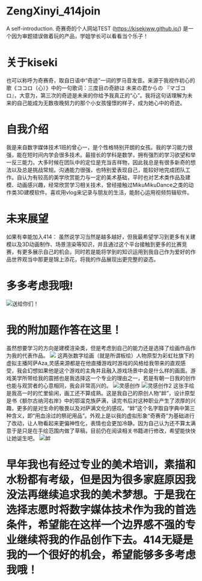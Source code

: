 # ZengXinyi_414join
A self-introduction.
奇赛奇的个人网站TEST  (https://kisekiww.github.io/)
是一个因为审题错误做着玩的产品，学姐学长可以看看当个乐子！

# 关于kiseki
也可以称呼为奇赛奇，取自日语中“奇迹”一词的罗马音发音。来源于我视作初心的歌《ココロ（心）》中的一句歌词：三度目の奇跡は 未来の君からの 『マゴコロ』，大意为，第三次的奇迹是未来的你给予我真正的“心”。我将这句话理解为未来的自己能成为无数夜晚努力的那个小女孩憧憬的样子，成为她心中的奇迹。

# 自我介绍
我是来自数字媒体技术1班的曾心一，是个性格特别开朗的女孩。我的学习能力很强，能在短时间内学会很多技术。最擅长的学科是数学，拥有强烈的学习欲望和举一反三能力。大多时候在团队中的定位是充当吉祥物，因此我总是有很多新奇的想法以及总是挑战常规。沟通能力很强，也特别爱表现自己，能较好地完成团队工作。自认为有较高的美学欣赏能力与一定的美术基础，平时也对艺术类作品及建模、动画感兴趣，经常欣赏学习相关技术，曾经接触过MikuMikuDance之类的动作类3D建模软件。喜欢用vlog来记录与朋友的生活，能耐心运用视频剪辑软件。

# 未来展望
如果有幸能加入414：
虽然说学习当然是越多越好，但我最希望学习到更多有关建模以及3D动画制作、场景渲染等知识，并且通过这个平台接触到更多的比赛竞赛，有更多展示自己的机会。同时若是能将学到的知识运用到我自己作为爱好的作品世界观当中那更是锦上添花，将我的作品展现出更完整的姿态。

# 多多考虑我哦!
![送给你们！](https://github.com/Kisekiww/ZengXinyi_414join/blob/main/%E5%BE%AE%E4%BF%A1%E5%9B%BE%E7%89%87_20231004190537.jpg?raw=true)

# 我的附加题作答在这里！
虽然想要学习的方向是建模渲染类，但是考虑到自己的能力还是选择了绘画作品作为我的代表作品。
![ ](https://github.com/Kisekiww/ZengXinyi_414join/blob/main/QQ%E5%9B%BE%E7%89%8720231006152534.jpg?raw=true)
这两张数字绘画（就是所谓板绘）人物原型为彩虹社旗下的虚拟主播阿萨Aza,灵感来源都是在他直播游戏时游戏的风格给我带来的直观感受，我会幻想如果他是这个游戏的主角并且融入游戏场景中会是什么样的画面。游戏美学所带给我的震撼也是我选择这一个专业的理由之一，若是有朝一日我的创作也能与观赏者的心意相同，我会非常高兴的。
![灵感创作](https://github.com/Kisekiww/ZengXinyi_414join/blob/main/QQ%E5%9B%BE%E7%89%8720231006150347.jpg?raw=true)
![灵感创作2](https://github.com/Kisekiww/ZengXinyi_414join/blob/main/QQ%E5%9B%BE%E7%89%8720231006150325.jpg?raw=true)
这张手绘是我高一时的忙里偷闲，画工还不算成熟。这是我自己的原创人物“衅”，设计原型是书《额尔古纳河右岸》中的鄂温克族萨满，读完书后对这种职业产生了浓厚的兴趣，更多的是对生命的敬畏以及对萨满文化的感叹。“衅”这个名字取自字典中第三种含义，即“用血涂过的祭祀用品”。外观上是以我的虚拟形象“奇赛奇”为基础进行了改动，让人物看起来更偏神性化，表情也会更加冷静。因为自己认为还不算太满意于是只是在手绘范围内做了草稿，目前仍在阅读相关书籍进行修改，希望能快快让她诞生吧。
![衅](https://github.com/Kisekiww/ZengXinyi_414join/blob/main/QQ%E5%9B%BE%E7%89%8720231006150415.jpg?raw=true)

# 早年我也有经过专业的美术培训，素描和水粉都有考级，但是因为很多家庭原因我没法再继续追求我的美术梦想。于是我在选择志愿时将数字媒体技术作为我的首选条件，希望能在这样一个边界感不强的专业继续将我的作品创作下去。414无疑是我的一个很好的机会，希望能够多多考虑我哦！
